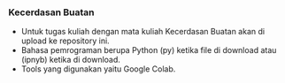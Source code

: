 <h3>Kecerdasan Buatan</h3>

- Untuk tugas kuliah dengan mata kuliah Kecerdasan Buatan akan di upload ke repository ini.
- Bahasa pemrograman berupa Python (py) ketika file di download atau (ipnyb) ketika di download.
- Tools yang digunakan yaitu Google Colab.
